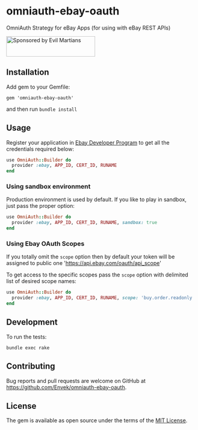 # omniauth-ebay-oauth

OmniAuth Strategy for eBay Apps (for using with eBay REST APIs)

<a href="https://evilmartians.com/?utm_source=omniauth-ebay-oauth&utm_campaign=project_page">
<img src="https://evilmartians.com/badges/sponsored-by-evil-martians.svg" alt="Sponsored by Evil Martians" width="236" height="54">
</a>


## Installation

Add gem to your Gemfile:

`gem 'omniauth-ebay-oauth'`

and then run `bundle install`

## Usage

Register your application in [Ebay Developer Program](https://go.developer.ebay.com) to get all the
credentials required below:

```ruby
use OmniAuth::Builder do
  provider :ebay, APP_ID, CERT_ID, RUNAME
end
```

### Using sandbox environment

Production environment is used by default.
If you like to play in sandbox, just pass the proper option:

```ruby
use OmniAuth::Builder do
  provider :ebay, APP_ID, CERT_ID, RUNAME, sandbox: true
end
```

### Using Ebay OAuth Scopes

If you totally omit the `scope` option then by default your token will be assigned to public one
'https://api.ebay.com/oauth/api_scope'

To get access to the specific scopes pass the `scope` option with delimited list of desired scope
names:

```ruby
use OmniAuth::Builder do
  provider :ebay, APP_ID, CERT_ID, RUNAME, scope: 'buy.order.readonly | sell.marketing'
end
```

## Development

To run the tests:

`bundle exec rake`

## Contributing

Bug reports and pull requests are welcome on GitHub at https://github.com/Envek/omniauth-ebay-oauth.


## License

The gem is available as open source under the terms of the [MIT License](http://opensource.org/licenses/MIT).
